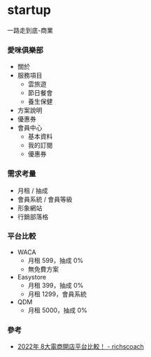 # startup
一路走到底-商業

### 愛咪俱樂部
- 關於
- 服務項目
  - 雲旅遊
  - 節日餐會
  - 養生保健
- 方案說明
- 優惠券
- 會員中心
  - 基本資料
  - 我的訂閱
  - 優惠券

### 需求考量
- 月租 / 抽成
- 會員系統 / 會員等級
- 形象網站
- 行銷部落格

### 平台比較
- WACA
  - 月租 599，抽成 0%
  - 無免費方案
- Easystore
  - 月租 399，抽成 0%
  - 月租 1299，會員系統
- QDM
  - 月租 5000，抽成 0%

### 參考
- [2022年 8大電商開店平台比較！ - richscoach](https://richscoach.com/online-store-choose/)
